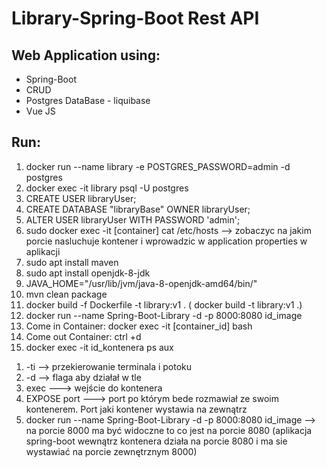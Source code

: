 # Library-Spring-Boot Rest API

## Web Application using:
<ul>
<li>Spring-Boot</li>
<li>CRUD</li>
<li>Postgres DataBase - liquibase</li>
<li>Vue JS</li>
</ul>

## Run:

<ol>
<li>docker run --name library -e POSTGRES_PASSWORD=admin -d postgres</li>
<li>docker exec -it library psql -U postgres</li>
<li>CREATE USER libraryUser;</li>
<li>CREATE DATABASE "libraryBase" OWNER libraryUser;</li>
<li>ALTER USER libraryUser WITH PASSWORD 'admin';</li>
<li>sudo docker exec -it [container] cat /etc/hosts --> zobaczyc na jakim porcie nasluchuje kontener i wprowadzic w application properties w aplikacji</li>
<li>sudo apt install maven</li>
<li>sudo apt install openjdk-8-jdk</li>
<li>JAVA_HOME="/usr/lib/jvm/java-8-openjdk-amd64/bin/"</li>
<li>mvn clean package</li>
<li>docker build -f Dockerfile -t library:v1 . ( docker build -t library:v1 .)</li>
<li>docker run --name Spring-Boot-Library -d -p 8000:8080 id_image</li>
<li>Come in Container: docker exec -it [container_id] bash</li>
<li>Come out Container: ctrl +d</li>
<li> docker exec -it id_kontenera ps aux</li>
</ol>

<ol>
<li>-ti  --> przekierowanie terminala i potoku </li>
<li>-d --> flaga aby działał w tle </li>
<li>exec ---> wejście do kontenera </li>
<li>EXPOSE port ---> port po którym bede rozmawiał ze swoim kontenerem.
                    Port jaki kontener wystawia na zewnątrz</li>
  <li>docker run --name Spring-Boot-Library -d -p 8000:8080 id_image --> na porcie 8000 ma być widoczne to co jest na porcie 8080
  (aplikacja spring-boot wewnątrz kontenera działa na porcie 8080 i ma sie wystawiać na porcie zewnętrznym 8000)</li>
</ol>
